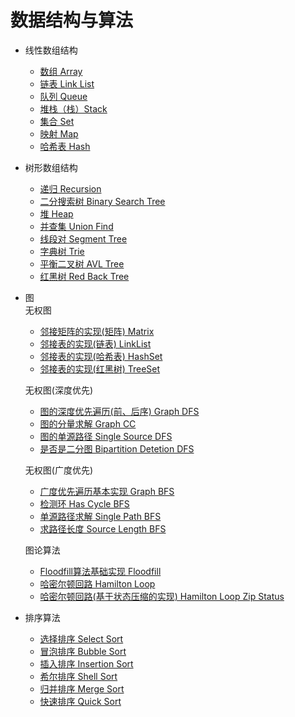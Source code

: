 # 数据结构与算法  
- 线性数组结构  
  - [数组 Array](DOCS/line-array.md)
  - [链表 Link List](DOCS/line-link-list.md)
  - [队列 Queue](DOCS/line-queue.md)
  - [堆栈（栈）Stack](DOCS/line-stack.md)
  - [集合 Set](DOCS/line-set.md)
  - [映射 Map](DOCS/line-map.md)
  - [哈希表 Hash](DOCS/line-hash.md)
- 树形数组结构  
  - [递归 Recursion](DOCS/tree-recursion.md)
  - [二分搜索树 Binary Search Tree](DOCS/tree-bst.md)
  - [堆 Heap](DOCS/tree-heap.md)
  - [并查集 Union Find](DOCS/tree-union-find.md)
  - [线段对 Segment Tree](DOCS/tree-segment-tree.md)
  - [字典树 Trie](DOCS/tree-trie.md)
  - [平衡二叉树 AVL Tree](DOCS/tree-avl-tree.md)
  - [红黑树 Red Back Tree](DOCS/tree-red-back-tree.md)
- 图     
无权图 
  - [邻接矩阵的实现(矩阵) Matrix](DOCS/graph-matrix.md)
  - [邻接表的实现(链表) LinkList](DOCS/graph-linklist.md)
  - [邻接表的实现(哈希表) HashSet](DOCS/graph-hashset.md)
  - [邻接表的实现(红黑树) TreeSet](DOCS/graph-treeset.md)  

  无权图(深度优先)  
  - [图的深度优先遍历(前、后序) Graph DFS](DOCS/graph-dfs-order.md)
  - [图的分量求解 Graph CC](DOCS/graph-cc.md)
  - [图的单源路径 Single Source DFS](DOCS/singlesource-order.md)
  - [是否是二分图 Bipartition Detetion DFS](DOCS/bipartition-detection.md)  

  无权图(广度优先)    
  - [广度优先遍历基本实现 Graph BFS](DOCS/graph-bfs.md)    
  - [检测环 Has Cycle BFS](DOCS/cycledetection.md)
  - [单源路径求解 Single Path BFS](DOCS/single-source-path-dfs.md)
  - [求路径长度 Source Length BFS](DOCS/ussspath-bfs.md)     

  图论算法   
  - [Floodfill算法基础实现 Floodfill](DOCS/floodfill.md)   
  - [哈密尔顿回路 Hamilton Loop](DOCS/graph-hamiltonloop.md)
  - [哈密尔顿回路(基于状态压缩的实现) Hamilton Loop Zip Status](DOCS/graph-hamiltonloop.md)
  
- 排序算法
  - [选择排序 Select Sort](DOCS/select-sort.md)
  - [冒泡排序 Bubble Sort](DOCS/bubble-sort.md)
  - [插入排序 Insertion Sort](DOCS/insertion-sort.md)
  - [希尔排序 Shell Sort](DOCS/shell-sort.md)
  - [归并排序 Merge Sort](DOCS/merge-sort.md)
  - [快速排序 Quick Sort](DOCS/quick-sort.md)

